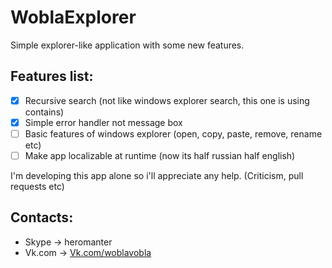 # WoblaExplorer
Simple explorer-like application with some new features.

## Features list:
- [x] Recursive search (not like windows explorer search, this one is using contains)
- [x] Simple error handler not message box
- [ ] Basic features of windows explorer (open, copy, paste, remove, rename etc)
- [ ] Make app localizable at runtime (now its half russian half english)

I'm developing this app alone so i'll appreciate any help. (Criticism, pull requests etc)

## Contacts:
- Skype -> heromanter
- Vk.com -> [Vk.com/woblavobla](https://vk.com/woblavobla)
